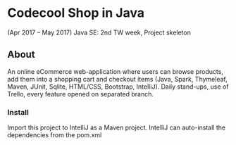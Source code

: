 # Codecool Shop in Java

(Apr 2017 – May 2017)
Java SE: 2nd TW week, Project skeleton

## About

  An online eCommerce web-application where users can browse products, add them into a shopping cart and checkout items (Java, Spark, Thymeleaf, Maven, JUnit, Sqlite, HTML/CSS, Bootstrap, IntelliJ). Daily stand-ups, use of Trello, every feature opened on separated branch.

### Install

Import this project to IntelliJ as a Maven project.
IntelliJ can auto-install the dependencies from the pom.xml
